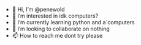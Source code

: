 - 👋 Hi, I’m @penewold
- 👀 I’m interested in idk computers?
- 🌱 I’m currently learning python and a´computers
- 💞️ I’m looking to collaborate on nothing
- 📫 How to reach me dont try please

<!---
penewolw/penewolw is a ✨ special ✨ repository because its `README.md` (this file) appears on your GitHub profile.
You can click the Preview link to take a look at your changes.
--->
